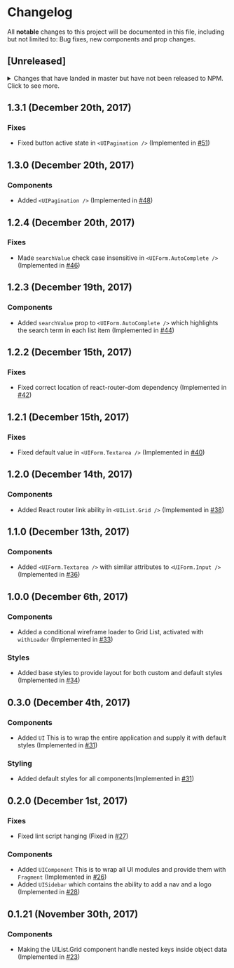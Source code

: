 # Changelog
All **notable** changes to this project will be documented in this file, including but not
limited to: Bug fixes, new components and prop changes.

## [Unreleased]
<details>
  <summary>
    Changes that have landed in master but have not been released to NPM.
    Click to see more.
  </summary>

</details>

## 1.3.1 (December 20th, 2017)

### Fixes

* Fixed button active state in `<UIPagination />` (Implemented in [#51](https://github.com/travel-cloud/react-component-library/pull/51))

## 1.3.0 (December 20th, 2017)

### Components

* Added `<UIPagination />` (Implemented in [#48](https://github.com/travel-cloud/react-component-library/pull/48))

## 1.2.4 (December 20th, 2017)

### Fixes

* Made `searchValue` check case insensitive in `<UIForm.AutoComplete />` (Implemented in [#46](https://github.com/travel-cloud/react-component-library/pull/46))

## 1.2.3 (December 19th, 2017)

### Components

* Added `searchValue` prop to `<UIForm.AutoComplete />` which highlights the search term in each list item (Implemented in [#44](https://github.com/travel-cloud/react-component-library/pull/44))

## 1.2.2 (December 15th, 2017)

### Fixes

* Fixed correct location of react-router-dom dependency (Implemented in [#42](https://github.com/travel-cloud/react-component-library/pull/42))

## 1.2.1 (December 15th, 2017)

### Fixes

* Fixed default value in `<UIForm.Textarea />` (Implemented in [#40](https://github.com/travel-cloud/react-component-library/pull/40))

## 1.2.0 (December 14th, 2017)

### Components

* Added React router link ability in `<UIList.Grid />` (Implemented in [#38](https://github.com/travel-cloud/react-component-library/pull/38))

## 1.1.0 (December 13th, 2017)

### Components

* Added `<UIForm.Textarea />` with similar attributes to `<UIForm.Input />` (Implemented in [#36](https://github.com/travel-cloud/react-component-library/pull/36))

## 1.0.0 (December 6th, 2017)

### Components

* Added a conditional wireframe loader to Grid List, activated with `withLoader` (Implemented in [#33](https://github.com/travel-cloud/react-component-library/pull/33))

### Styles

* Added base styles to provide layout for both custom and default styles (Implemented in [#34](https://github.com/travel-cloud/react-component-library/pull/34))

## 0.3.0 (December 4th, 2017)

### Components

* Added `UI` This is to wrap the entire application and supply it with default styles (Implemented in [#31](https://github.com/travel-cloud/react-component-library/pull/31))

### Styling

* Added default styles for all components(Implemented in [#31](https://github.com/travel-cloud/react-component-library/pull/31))

## 0.2.0 (December 1st, 2017)

### Fixes

* Fixed lint script hanging (Fixed in [#27](https://github.com/travel-cloud/react-component-library/pull/27))

### Components

* Added `UIComponent` This is to wrap all UI modules and provide them with `Fragment` (Implemented in [#26](https://github.com/travel-cloud/react-component-library/pull/26))
* Added `UISidebar` which contains the ability to add a nav and a logo (Implemented in [#28](https://github.com/travel-cloud/react-component-library/pull/28))

## 0.1.21 (November 30th, 2017)

### Components

* Making the UIList.Grid component handle nested keys inside object data (Implemented in [#23](https://github.com/travel-cloud/react-component-library/pull/23))
